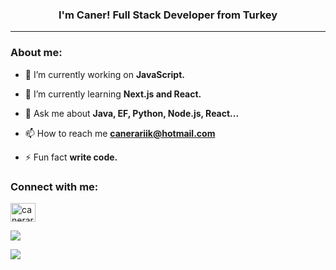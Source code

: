 <!-- Context -->
<h3 align="center">I'm Caner! Full Stack Developer from Turkey</h3>
<hr />

<!-- About me: -->
<h3 align="left">About me:</h3>

- 🔭  I’m currently working on **JavaScript.**

- 🌱  I’m currently learning **Next.js and React.**

- 💬 Ask me about **Java, EF, Python, Node.js, React...**

- 📫 How to reach me **canerariik@hotmail.com**

- ⚡ Fun fact **write code.**


<!-- Connect with me: -->
<h3 align="left">Connect with me:</h3>
<p align="left">
<a href="https://www.linkedin.com/in/canerarik0/" target="blank"><img align="center" src="https://raw.githubusercontent.com/rahuldkjain/github-profile-readme-generator/master/src/images/icons/Social/linked-in-alt.svg" alt="canerariik" height="30" width="40" /></a>
</p>


<!-- Most Used Languages -->
<p><img align="center" src="https://github-readme-stats.vercel.app/api/top-langs?username=canerariik&show_icons=true&theme=transparent" /></p>

<!-- Github Stats -->
<p><img align="center" src="https://github-readme-stats.vercel.app/api?username=canerariik&show_icons=true&theme=radical" /></p>
  
  
  
 
